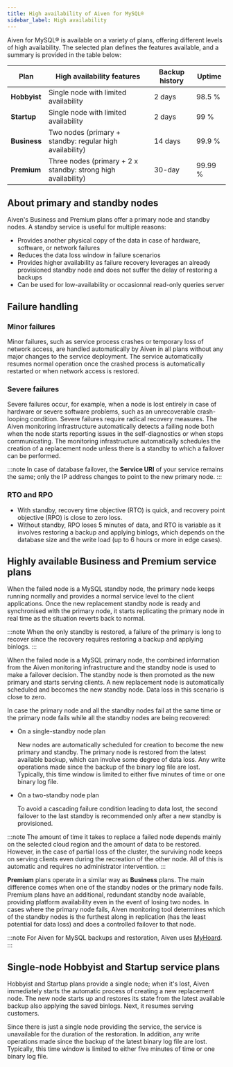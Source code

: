 ```yaml
---
title: High availability of Aiven for MySQL®
sidebar_label: High availability
---
```


Aiven for MySQL® is available on a variety of plans, offering different levels of high availability. The selected plan defines the features available, and a summary is provided in the table below:

| Plan         | High availability features                                      | Backup history | Uptime  |
| ------------ | --------------------------------------------------------------- | -------------- | ------- |
| **Hobbyist** | Single node with limited availability                           | 2 days         | 98.5 %  |
| **Startup**  | Single node with limited availability                           | 2 days         | 99 %    |
| **Business** | Two nodes (primary + standby: regular high availability)        | 14 days        | 99.9 %  |
| **Premium**  | Three nodes (primary + 2 x standby: strong high availability)   | 30-day         | 99.99 % |

## About primary and standby nodes

Aiven's Business and Premium plans offer a primary node and standby nodes. A standby
service is useful for multiple reasons:

-   Provides another physical copy of the data in case of hardware,
    software, or network failures
-   Reduces the data loss window in failure scenarios
-   Provides higher availability as failure recovery leverages an already provisioned
    standby node and does not suffer the delay of restoring a backups
-   Can be used for low-availability or occasionnal read-only queries
    server

## Failure handling

### Minor failures

Minor failures, such as service process crashes or temporary loss of
network access, are handled automatically by Aiven in all plans without
any major changes to the service deployment. The service automatically
resumes normal operation once the crashed process is automatically restarted or when
network access is restored.

### Severe failures

Severe failures occur, for example, when a node is lost entirely in case of hardware
or severe software problems, such as an unrecoverable crash-looping condition. Severe
failures require radical recovery measures. The Aiven monitoring infrastructure
automatically detects a failing node both when the node starts reporting issues in the
self-diagnostics or when stops communicating. The monitoring infrastructure automatically
schedules the creation of a replacement node unless there is a standby to which a failover
can be performed.

:::note
In case of database failover, the **Service URI** of your service
remains the same; only the IP address changes to point to the new
primary node.
:::

### RTO and RPO

- With standby, recovery time objective (RTO) is quick, and recovery point objective (RPO)
  is close to zero loss.
- Without standby, RPO loses 5 minutes of data, and RTO is variable as it involves
  restoring a backup and applying binlogs, which depends on the database size and the
  write load (up to 6 hours or more in edge cases).

## Highly available Business and Premium service plans

When the failed node is a MySQL standby node, the primary node
keeps running normally and provides a normal service level to the client
applications.
Once the new replacement standby node is ready and
synchronised with the primary node, it starts replicating the primary
node in real time as the situation reverts back to normal.

:::note
When the only standby is restored, a failure of the primary is long to recover since the
recovery requires restoring a backup and applying binlogs.
:::

When the failed node is a MySQL primary node, the combined
information from the Aiven monitoring infrastructure and the standby
node is used to make a failover decision. The standby node is then
promoted as the new primary and starts serving clients. A
new replacement node is automatically scheduled and becomes the new
standby node. Data loss in this scenario is close to zero.

In case the primary node and all the standby nodes fail at the same time or the primary
node fails while all the standby nodes are being recovered:

- On a single-standby node plan

  New nodes are automatically scheduled for creation to become the new primary and standby.
  The primary node is restored from the latest available backup, which can involve some
  degree of data loss. Any write operations made since the backup of the binary log file
  are lost. Typically, this time window is limited to either five minutes of time or one
  binary log file.

- On a two-standby node plan

  To avoid a cascading failure condition leading to data lost, the second failover to the
  last standby is recommended only after a new standby is provisioned.

:::note
The amount of time it takes to replace a failed node depends mainly on
the selected cloud region and the amount of data to be restored.
However, in the case of partial loss of the cluster, the surviving node
keeps on serving clients even during the recreation of the other node.
All of this is automatic and requires no administrator intervention.
:::

**Premium** plans operate in a similar way as **Business** plans. The
main difference comes when one of the standby nodes or the primary node
fails. Premium plans have an additional, redundant standby node
available, providing platform availability even in the event of losing
two nodes. In cases where the primary node fails, Aiven monitoring tool determines which
of the standby nodes is the furthest along
in replication (has the least potential for data loss) and does a
controlled failover to that node.

:::note
For Aiven for MySQL backups and restoration, Aiven uses
[MyHoard](https://aiven.io/blog/introducing-myhoard-your-single-solution-to-mysql-backups-and-restoration).
:::

## Single-node Hobbyist and Startup service plans

Hobbyist and Startup plans provide a single node; when it's lost, Aiven
immediately starts the automatic process of creating a new replacement
node. The new node starts up and restores its state from the latest
available backup also applying the saved binlogs. Next, it resumes serving customers.

Since there is just a single node providing the service, the service is
unavailable for the duration of the restoration. In addition, any write
operations made since the backup of the latest binary log file are lost. Typically, this time
window is limited to either five minutes of time or one binary log file.
